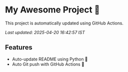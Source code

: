 # My Awesome Project 🚀

This project is automatically updated using GitHub Actions.

_Last updated: 2025-04-20 16:42:57 IST_

## Features
- Auto-update README using Python 🐍
- Auto Git push with GitHub Actions 🤖
